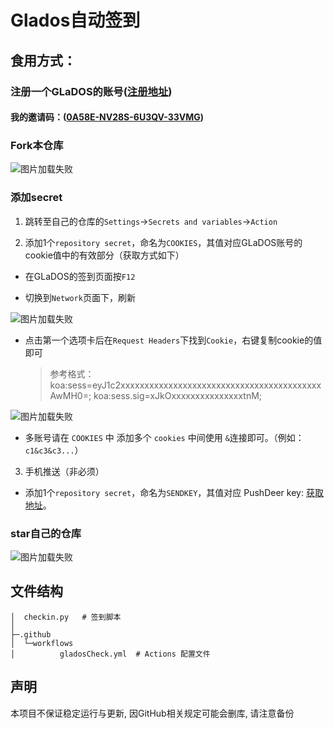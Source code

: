 # Glados自动签到

## 食用方式：

### 注册一个GLaDOS的账号([注册地址](https://glados.space/landing/0A58E-NV28S-6U3QV-33VMG))

#### 我的邀请码：([0A58E-NV28S-6U3QV-33VMG](https://0a58e-nv28s-6u3qv-33vmg.glados.space)) 

### **Fork**本仓库

![图片加载失败](imgs/1.png)

### 添加**secret**

1. 跳转至自己的仓库的`Settings`->`Secrets and variables`->`Action`

2. 添加1个`repository secret`，命名为`COOKIES`，其值对应GLaDOS账号的cookie值中的有效部分（获取方式如下）

- 在GLaDOS的签到页面按`F12`

- 切换到`Network`页面下，刷新

![图片加载失败](imgs/2.png)

- 点击第一个选项卡后在`Request Headers`下找到`Cookie`，右键复制cookie的值即可

  > 参考格式：koa:sess=eyJ1c2xxxxxxxxxxxxxxxxxxxxxxxxxxxxxxxxxxxxxxxxxxAwMH0=; koa:sess.sig=xJkOxxxxxxxxxxxxxxxtnM;

![图片加载失败](imgs/3.png)

- 多账号请在 `COOKIES` 中 添加多个 `cookies` 中间使用 `&`连接即可。（例如： `c1&c3&c3...`）

3. 手机推送（非必须）

- 添加1个`repository secret`，命名为`SENDKEY`，其值对应 PushDeer key: [获取地址]([http://www.pushplus.plus](https://www.pushdeer.com/product.html))。

### **star**自己的仓库

![图片加载失败](imgs/4.png)

## 文件结构

```shell
│  checkin.py	# 签到脚本
│
├─.github
│  └─workflows
│          gladosCheck.yml	# Actions 配置文件
```

## 声明

本项目不保证稳定运行与更新, 因GitHub相关规定可能会删库, 请注意备份
